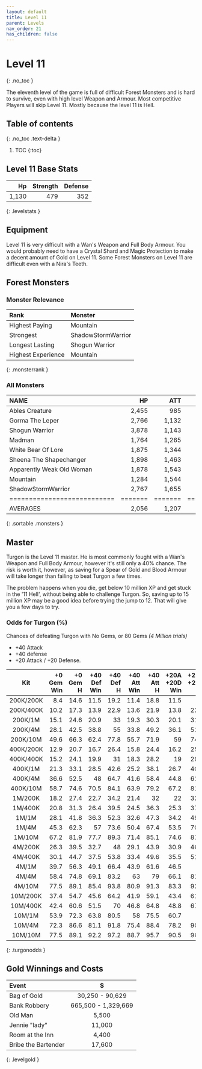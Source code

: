 ```yaml
---
layout: default
title: Level 11
parent: Levels
nav_order: 21
has_children: false
---
```

# Level 11
{: .no_toc }

The eleventh level of the game is full of difficult Forest Monsters and is hard to survive, even with high level Weapon and Armour. Most competitive Players will skip Level 11. Mostly because the level 11 is Hell.

## Table of contents
{: .no_toc .text-delta }

1. TOC
{:toc}

## Level 11 Base Stats

|    Hp | Strength | Defense |
|------:|---------:|--------:|
| 1,130 |      479 |     352 |
{: .levelstats }
  
## Equipment

Level 11 is very difficult with a Wan's Weapon and Full Body Armour. You would probably need to have a Crystal Shard and Magic Protection to make a decent amount of Gold on Level 11. Some Forest Monsters on Level 11 are difficult even with a Nira's Teeth.

## Forest Monsters

### Monster Relevance

| Rank               | Monster            |
|:-------------------|:-------------------|
| Highest Paying     | Mountain           |
| Strongest          | ShadowStormWarrior |
| Longest Lasting    | Shogun Warrior     |
| Highest Experience | Mountain           |
{: .monsterrank }
  
### All Monsters

| NAME                      |    HP |   ATT |     XP |    GOLD | RARE | WEAPON             | 
|:--------------------------|------:|------:|-------:|--------:|:-----|:-------------------|
| Ables Creature            | 2,455 |   985 | 28,222 | 176,775 | No   | Bear Hug           | 
| Gorma The Leper           | 2,766 | 1,132 | 26,333 | 168,774 | No   | Contagious Disease | 
| Shogun Warrior            | 3,878 | 1,143 | 26,555 | 165,433 | No   | Japenese Nortaki   | 
| Madman                    | 1,764 | 1,265 | 25,665 | 149,564 | No   | Chant Of Insanity  | 
| White Bear Of Lore        | 1,875 | 1,344 | 16,775 |  65,544 | No   | Snow Of Death      | 
| Sheena The Shapechanger   | 1,898 | 1,463 | 26,655 | 165,755 | No   | Deadly Illusions   | 
| Apparently Weak Old Woman | 1,878 | 1,543 | 37,762 | 173,522 | Yes  | \*GODS HAMMER\*    | 
| Mountain                  | 1,284 | 1,544 | 38,774 | 186,454 | No   | Landslide          | 
| ShadowStormWarrior        | 2,767 | 1,655 | 26,181 | 162,445 | No   | Mystical Storm     | 
|===========================|=======|=======|========|=========|======|====================|
| AVERAGES                  | 2,056 | 1,207 | 25,292 | 141,427 |      |                    | 
{: .sortable .monsters }
  
## Master

Turgon is the Level 11 master. He is most commonly fought with a Wan's Weapon and Full Body Armour, however it's still only a 40% chance. The risk is worth it, however, as saving for a Spear of Gold and Blood Armour will take longer than failing to beat Turgon a few times.  
  
The problem happens when you die, get below 10 million XP and get stuck in the '11 Hell', without being able to challenge Turgon. So, saving up to 15 million XP may be a good idea before trying the jump to 12. That will give you a few days to try.

### Odds for Turgon (%)

Chances of defeating Turgon with No Gems, or 80 Gems *(4 Million trials)*
 - +40 Attack
 - +40 defense
 - +20 Attack / +20 Defense.



| Kit       | +0 Gem<br>Win | +0 Gem<br>H | +40 Def<br>Win | +40 Def<br>H | +40 Att<br>Win | +40 Att<br>H | +20A +20D<br>Win | +20A +20D<br>H | 
|:---------:|--------------:|------------:|---------------:|-------------:|---------------:|-------------:|-----------------:|---------------:|
| 200K/200K |           8.4 |        14.6 |           11.5 |         19.2 |           11.4 |         18.8 |             11.5 |             19 | 
| 200K/400K |          10.2 |        17.3 |           13.9 |         22.9 |           13.6 |         21.9 |             13.8 |           22.4 | 
| 200K/1M   |          15.1 |        24.6 |           20.9 |           33 |           19.3 |         30.3 |             20.1 |           31.5 | 
| 200K/4M   |          28.1 |        42.5 |           38.8 |           55 |           33.8 |         49.2 |             36.1 |           51.9 | 
| 200K/10M  |          49.6 |        66.3 |           62.4 |         77.8 |           55.7 |         71.9 |               59 |           74.9 | 
| 400K/200K |          12.9 |        20.7 |           16.7 |         26.4 |           15.8 |         24.4 |             16.2 |           25.4 | 
| 400K/400K |          15.2 |        24.1 |           19.9 |           31 |           18.3 |         28.2 |               19 |           29.6 | 
| 400K/1M   |          21.3 |        33.1 |           28.5 |         42.6 |           25.2 |         38.1 |             26.7 |           40.3 | 
| 400K/4M   |          36.6 |        52.5 |             48 |         64.7 |           41.6 |         58.4 |             44.8 |           61.5 | 
| 400K/10M  |          58.7 |        74.6 |           70.5 |         84.1 |           63.9 |         79.2 |             67.2 |           81.8 | 
| 1M/200K   |          18.2 |        27.4 |           22.7 |         34.2 |           21.4 |           32 |               22 |           32.9 | 
| 1M/400K   |          20.8 |        31.3 |           26.4 |         39.5 |           24.5 |         36.3 |             25.3 |           37.7 | 
| 1M/1M     |          28.1 |        41.8 |           36.3 |         52.3 |           32.6 |         47.3 |             34.2 |           49.6 | 
| 1M/4M     |          45.3 |        62.3 |             57 |         73.6 |           50.4 |         67.4 |             53.5 |           70.4 | 
| 1M/10M    |          67.2 |        81.9 |           77.7 |         89.3 |           71.4 |         85.1 |             74.6 |           87.3 | 
| 4M/200K   |          26.3 |        39.5 |           32.7 |           48 |           29.1 |         43.9 |             30.9 |           46.1 | 
| 4M/400K   |          30.1 |        44.7 |           37.5 |         53.8 |           33.4 |         49.6 |             35.5 |           51.8 | 
| 4M/1M     |          39.7 |        56.3 |           49.1 |         66.4 |           43.9 |         61.6 |             46.5 |             64 | 
| 4M/4M     |          58.4 |        74.8 |           69.1 |         83.2 |             63 |           79 |             66.1 |           81.2 | 
| 4M/10M    |          77.5 |        89.1 |           85.4 |         93.8 |           80.9 |         91.3 |             83.3 |           92.6 | 
| 10M/200K  |          37.4 |        54.7 |           45.6 |         64.2 |           41.9 |         59.1 |             43.4 |           61.4 | 
| 10M/400K  |          42.4 |        60.6 |           51.5 |           70 |           46.8 |         64.8 |             48.8 |           67.2 | 
| 10M/1M    |          53.9 |        72.3 |           63.8 |         80.5 |             58 |         75.5 |             60.7 |             78 | 
| 10M/4M    |          72.3 |        86.6 |           81.1 |         91.8 |           75.4 |         88.4 |             78.2 |           90.2 | 
| 10M/10M   |          77.5 |        89.1 |           92.2 |         97.2 |           88.7 |         95.7 |             90.5 |           96.5 | 
{: .turgonodds }
  
## Gold Winnings and Costs

| Event               | $                   |
|:--------------------|:-------------------:|
| Bag of Gold         | 30,250 - 90,629     |
| Bank Robbery        | 665,500 - 1,329,669 |
| Old Man             | 5,500               |
| Jennie "lady"       | 11,000              |
| Room at the Inn     | 4,400               |
| Bribe the Bartender | 17,600              |
{: .levelgold }
  

